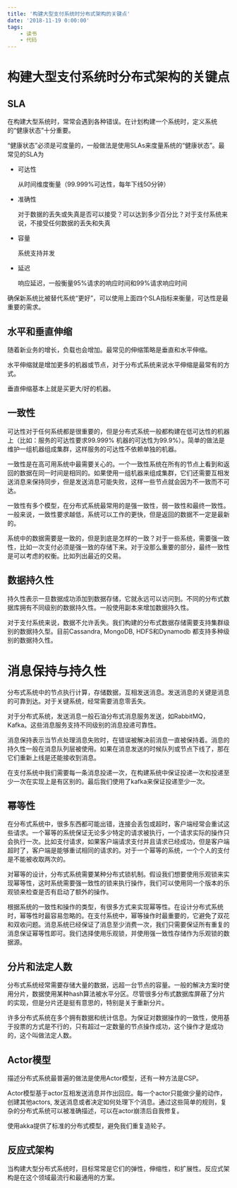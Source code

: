 ```yaml
---
title: '构建大型支付系统时分布式架构的关键点'
date: '2018-11-19 0:00:00'
tags:
    - 读书
    - 代码
---
```

# 构建大型支付系统时分布式架构的关键点

## SLA

在构建大型系统时，常常会遇到各种错误。在计划构建一个系统时，定义系统的“健康状态”十分重要。

“健康状态”必须是可度量的，一般做法是使用SLAs来度量系统的“健康状态”。最常见的SLA为

- 可达性 

  从时间维度衡量（99.999%可达性，每年下线50分钟）

- 准确性

  对于数据的丢失或失真是否可以接受？可以达到多少百分比？对于支付系统来说，不接受任何数据的丢失和失真

- 容量

  系统支持并发

- 延迟

  响应延迟，一般衡量95%请求的响应时间和99%请求响应时间

确保新系统比被替代系统“更好”，可以使用上面四个SLA指标来衡量，可达性是最重要的需求。



## 水平和垂直伸缩

随着新业务的增长，负载也会增加。最常见的伸缩策略是垂直和水平伸缩。

水平伸缩就是增加更多的机器或节点，对于分布式系统来说水平伸缩是最常有的方式。



垂直伸缩基本上就是买更大/好的机器。



## 一致性

可达性对于任何系统都是很重要的，但是分布式系统一般都构建在低可达性的机器上（比如：服务的可达性要求99.999% 机器的可达性为99.9%）。简单的做法是维护一组机器组成集群，这样服务的可达性不依赖单独的机器。



一致性是在高可用系统中最需要关心的。一个一致性系统在所有的节点上看到和返回的数据在同一时间是相同的。如果使用一组机器来组成集群，它们还需要互相发送消息来保持同步，但是发送消息可能失败，这样一些节点就会因为不一致而不可达。



一致性有多个模型，在分布式系统最常用的是强一致性，弱一致性和最终一致性。一般来说，一致性要求越低，系统可以工作的更快，但是返回的数据不一定是最新的。



系统中的数据需要是一致的，但是到底是怎样的一致？对于一些系统，需要强一致性，比如一次支付必须是强一致的存储下来。对于没那么重要的部分，最终一致性是可以考虑的权衡。比如列出最近的交易。



## 数据持久性

持久性表示一旦数据成功添加到数据存储，它就永远可以访问到。不同的分布式数据库拥有不同级别的数据持久性。一般使用副本来增加数据持久性。



对于支付系统来说，数据不允许丢失。我们构建的分布式数据存储需要支持集群级别的数据持久型。目前Cassandra, MongoDB, HDFS和Dynamodb 都支持多种级别的数据持久性。



# 消息保持与持久性

分布式系统中的节点执行计算，存储数据，互相发送消息。发送消息的关键是消息的可靠到达。对于关键系统，经常需要消息零丢失。



对于分布式系统，发送消息一般石油分布式消息服务发送，如RabbitMQ，Kafka。这些消息服务支持不同级别的消息投递可靠性。



消息保持表示当节点处理消息失败时，在错误被解决前消息一直被保持着。消息的持久性一般在消息队列层被使用。如果在消息发送的时候队列或节点下线了，那在它们重新上线是还能接收到消息。



在支付系统中我们需要每一条消息投递一次，在构建系统中保证投递一次和投递至少一次在实现上是有区别的。最后我们使用了kafka来保证投递至少一次。



## 幂等性

在分布式系统中，很多东西都可能出错，连接会丢包或超时，客户端经常会重试这些请求。一个幂等的系统保证无论多少特定的请求被执行，一个请求实际的操作只会执行一次。比如支付请求，如果客户端请求支付并且请求已经成功，但是客户端超时了，客户端是能够重试相同的请求的。对于一个幂等的系统，一个个人的支付是不能被收取两次的。



对幂等的设计，分布式系统需要某种分布式锁机制。假设我们想要使用乐观锁来实现幂等性，这时系统需要强一致性的锁来执行操作，我们可以使用同一个版本的乐观锁来检查是否有启动了额外的操作。



根据系统的一致性和操作的类型，有很多方式来实现幂等性。在设计分布式系统时，幂等性时最容易忽略的。在支付系统中，幂等操作时最重要的，它避免了双花和双收问题。消息系统已经保证了消息至少消费一次，我们只需要保证所有重复的消息保证幂等性即可。我们选择使用乐观锁，并使用强一致性存储作为乐观锁的数据源。



## 分片和法定人数

分布式系统经常需要存储大量的数据，远超一台节点的容量。一般的解决方案时使用分片，数据使用某种hash算法被水平分区。尽管很多分布式数据库屏蔽了分片的实现，但是分片还是挺有意思的，特别是关于重新分片。



许多分布式系统在多个拥有数据和统计信息。为保证对数据操作的一致性，使用基于投票的方式是不行的，只有超过一定数量的节点操作成功，这个操作才是成功的，这个叫做法定人数。



## Actor模型

描述分布式系统最普遍的做法是使用Actor模型，还有一种方法是CSP。



Actor模型基于actor互相发送消息并作出回应。每一个actor只能做少量的动作，创建其他actors, 发送消息或者决定如何处理下个消息。通过这些简单的规则，复杂的分布式系统可以被准确描述，可以在actor崩溃后自我修复。



使用akka提供了标准的分布式模型，避免我们重复造轮子。



## 反应式架构

当构建大型分布式系统时，目标常常是它们的弹性，伸缩性，和扩展性。反应式架构是在这个领域最流行和最通用的方案。